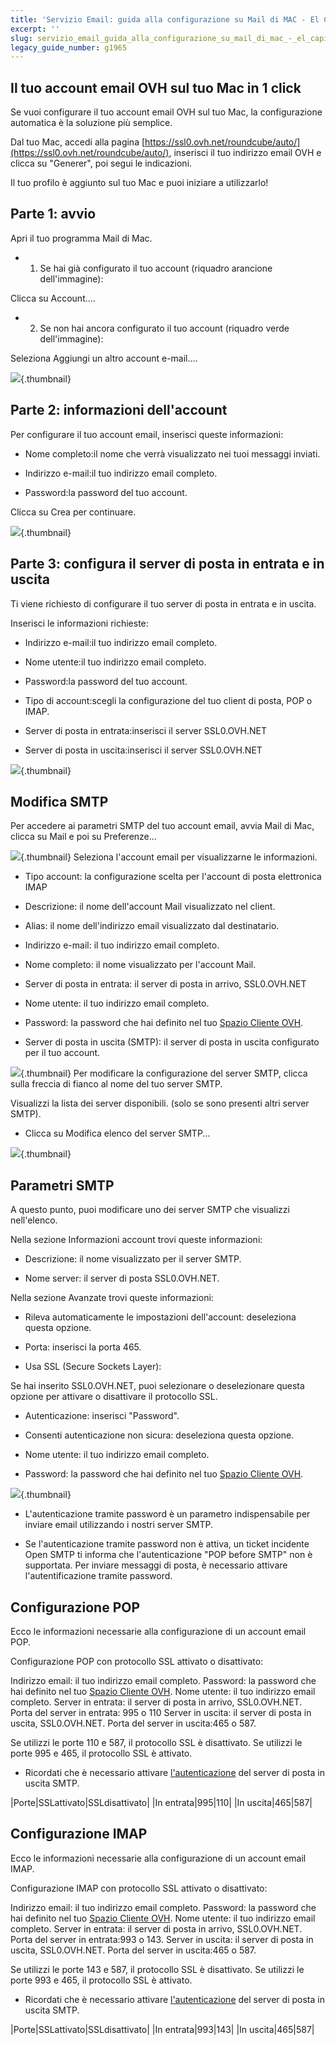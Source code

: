```yaml
---
title: 'Servizio Email: guida alla configurazione su Mail di MAC - El Capitan'
excerpt: ''
slug: servizio_email_guida_alla_configurazione_su_mail_di_mac_-_el_capitan
legacy_guide_number: g1965
---
```



## Il tuo account email OVH sul tuo Mac in 1 click
Se vuoi configurare il tuo account email OVH sul tuo Mac, la configurazione automatica è la soluzione più semplice.

Dal tuo Mac, accedi alla pagina [https://ssl0.ovh.net/roundcube/auto/](https://ssl0.ovh.net/roundcube/auto/), inserisci il tuo indirizzo email OVH e clicca su "Generer", poi segui le indicazioni.

Il tuo profilo è aggiunto sul tuo Mac e puoi iniziare a utilizzarlo!


## Parte 1: avvio
Apri il tuo programma Mail di Mac. 


- 1. Se hai già configurato il tuo account (riquadro arancione dell'immagine):

Clicca su Account....

- 2. Se non hai ancora configurato il tuo account (riquadro verde dell'immagine):

Seleziona Aggiungi un altro account e-mail....


![](images/img_3095.jpg){.thumbnail}


## Parte 2: informazioni dell'account
Per configurare il tuo account email, inserisci queste informazioni:


- Nome completo:il nome che verrà visualizzato nei tuoi messaggi inviati.

- Indirizzo e-mail:il tuo indirizzo email completo.

- Password:la password del tuo account.


Clicca su Crea per continuare.

![](images/img_3096.jpg){.thumbnail}


## Parte 3: configura il server di posta in entrata e in uscita
Ti viene richiesto di configurare il tuo server di posta in entrata e in uscita.

Inserisci le informazioni richieste:


- Indirizzo e-mail:il tuo indirizzo email completo.

- Nome utente:il tuo indirizzo email completo.

- Password:la password del tuo account.

- Tipo di account:scegli la configurazione del tuo client di posta, POP o IMAP.

- Server di posta in entrata:inserisci il server SSL0.OVH.NET

- Server di posta in uscita:inserisci il server SSL0.OVH.NET



![](images/img_3097.jpg){.thumbnail}


## Modifica SMTP
Per accedere ai parametri SMTP del tuo account email, avvia Mail di Mac, clicca su Mail e poi su Preferenze...

![](images/img_3098.jpg){.thumbnail}
Seleziona l'account email per visualizzarne le informazioni.


- Tipo account: la configurazione scelta per l'account di posta elettronica IMAP

- Descrizione: il nome dell'account Mail visualizzato nel client.

- Alias: il nome dell'indirizzo email visualizzato dal destinatario.

- Indirizzo e-mail: il tuo indirizzo email completo.

- Nome completo: il nome visualizzato per l'account Mail.

- Server di posta in entrata: il server di posta in arrivo, SSL0.OVH.NET

- Nome utente: il tuo indirizzo email completo.

- Password: la password che hai definito nel tuo [Spazio Cliente OVH](https://www.ovh.com/manager/web/login/).

- Server di posta in uscita (SMTP): il server di posta in uscita configurato per il tuo account.



![](images/img_3099.jpg){.thumbnail}
Per modificare la configurazione del server SMTP, clicca sulla freccia di fianco al nome del tuo server SMTP.

Visualizzi la lista dei server disponibili. (solo se sono presenti altri server SMTP).


- Clicca su Modifica elenco del server SMTP...



![](images/img_3100.jpg){.thumbnail}


## Parametri SMTP
A questo punto, puoi modificare uno dei server SMTP che visualizzi nell'elenco.

Nella sezione Informazioni account trovi queste informazioni:


- Descrizione: il nome visualizzato per il server SMTP.

- Nome server: il server di posta SSL0.OVH.NET.


Nella sezione Avanzate trovi queste informazioni:


- Rileva automaticamente le impostazioni dell'account: deseleziona questa opzione.

- Porta: inserisci la porta 465.

- Usa SSL (Secure Sockets Layer):

Se hai inserito SSL0.OVH.NET, puoi selezionare o deselezionare questa opzione per attivare o disattivare il protocollo SSL.


- Autenticazione: inserisci "Password".

- Consenti autenticazione non sicura: deseleziona questa opzione.

- Nome utente: il tuo indirizzo email completo.

- Password: la password che hai definito nel tuo [Spazio Cliente OVH](https://www.ovh.com/manager/web/login/).



![](images/img_3101.jpg){.thumbnail}

- L'autenticazione tramite password è un parametro indispensabile per inviare email utilizzando i nostri server SMTP.

- Se l'autenticazione tramite password non è attiva, un ticket incidente Open SMTP ti informa che l'autenticazione "POP before SMTP" non è supportata. Per inviare messaggi di posta, è necessario attivare l'autentificazione tramite password.




## Configurazione POP
Ecco le informazioni necessarie alla configurazione di un account email POP.

Configurazione POP con protocollo SSL attivato o disattivato:

Indirizzo email: il tuo indirizzo email completo.
Password: la password che hai definito nel tuo [Spazio Cliente OVH](https://www.ovh.com/manager/web/login/).
Nome utente: il tuo indirizzo email completo.
Server in entrata: il server di posta in arrivo, SSL0.OVH.NET.
Porta del server in entrata: 995 o 110
Server in uscita: il server di posta in uscita, SSL0.OVH.NET.
Porta del server in uscita:465 o 587.

Se utilizzi le porte 110 e 587, il protocollo SSL è disattivato.
Se utilizzi le porte 995 e 465, il protocollo SSL è attivato.


- Ricordati che è necessario attivare [l'autenticazione](#informazioni_sulla_configurazione_del_server_smtp_parametri_smtp) del server di posta in uscita SMTP.


|Porte|SSLattivato|SSLdisattivato|
|In entrata|995|110|
|In uscita|465|587|




## Configurazione IMAP
Ecco le informazioni necessarie alla configurazione di un account email IMAP.

Configurazione IMAP con protocollo SSL attivato o disattivato:

Indirizzo email: il tuo indirizzo email completo.
Password: la password che hai definito nel tuo [Spazio Cliente OVH](https://www.ovh.com/manager/web/login/).
Nome utente: il tuo indirizzo email completo.
Server in entrata: il server di posta in arrivo, SSL0.OVH.NET.
Porta del server in entrata:993 o 143.
Server in uscita: il server di posta in uscita, SSL0.OVH.NET.
Porta del server in uscita:465 o 587.

Se utilizzi le porte 143 e 587, il protocollo SSL è disattivato.
Se utilizzi le porte 993 e 465, il protocollo SSL è attivato.


- Ricordati che è necessario attivare [l'autenticazione](#informazioni_sulla_configurazione_del_server_smtp_parametri_smtp) del server di posta in uscita SMTP.


|Porte|SSLattivato|SSLdisattivato|
|In entrata|993|143|
|In uscita|465|587|



